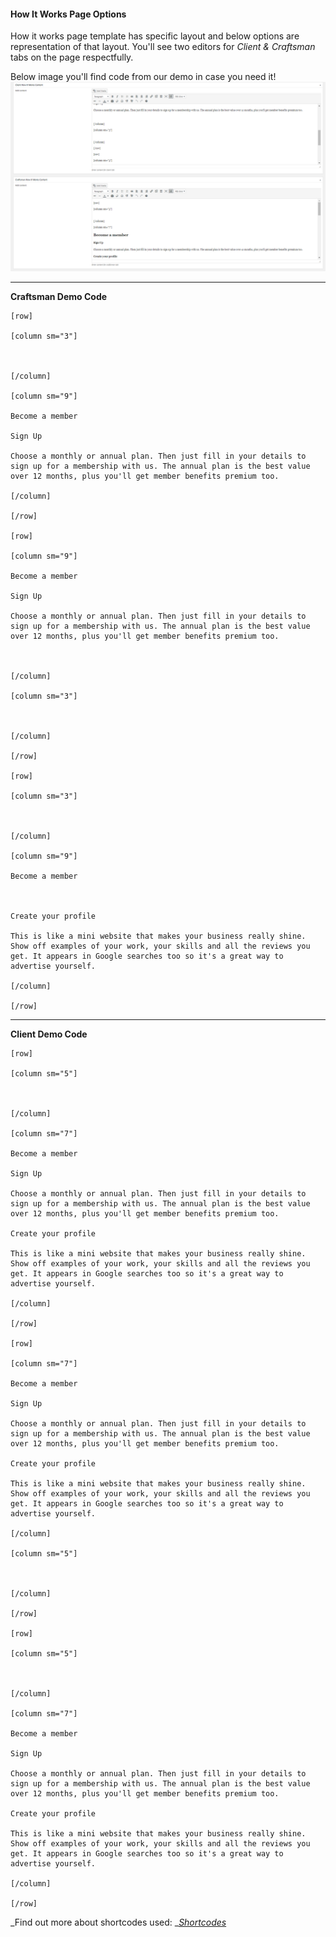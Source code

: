 #### How It Works Page Options

How it works page template has specific layout and below options are representation of that layout. You'll see two editors for _Client & Craftsman_ tabs on the page respectfully.

Below image you'll find code from our demo in case you need it!![](/assets/93.png)

---

**Craftsman Demo Code**

```
[row]

[column sm="3"]



[/column]

[column sm="9"]

Become a member

Sign Up

Choose a monthly or annual plan. Then just fill in your details to sign up for a membership with us. The annual plan is the best value over 12 months, plus you'll get member benefits premium too.

[/column]

[/row]

[row]

[column sm="9"]

Become a member

Sign Up

Choose a monthly or annual plan. Then just fill in your details to sign up for a membership with us. The annual plan is the best value over 12 months, plus you'll get member benefits premium too.



[/column]

[column sm="3"]



[/column]

[/row]

[row]

[column sm="3"]



[/column]

[column sm="9"]

Become a member



Create your profile

This is like a mini website that makes your business really shine. Show off examples of your work, your skills and all the reviews you get. It appears in Google searches too so it's a great way to advertise yourself.

[/column]

[/row]
```

---

**Client Demo Code**

```
[row]

[column sm="5"]



[/column]

[column sm="7"]

Become a member

Sign Up

Choose a monthly or annual plan. Then just fill in your details to sign up for a membership with us. The annual plan is the best value over 12 months, plus you'll get member benefits premium too.

Create your profile

This is like a mini website that makes your business really shine. Show off examples of your work, your skills and all the reviews you get. It appears in Google searches too so it's a great way to advertise yourself.

[/column]

[/row]

[row]

[column sm="7"]

Become a member

Sign Up

Choose a monthly or annual plan. Then just fill in your details to sign up for a membership with us. The annual plan is the best value over 12 months, plus you'll get member benefits premium too.

Create your profile

This is like a mini website that makes your business really shine. Show off examples of your work, your skills and all the reviews you get. It appears in Google searches too so it's a great way to advertise yourself.

[/column]

[column sm="5"]



[/column]

[/row]

[row]

[column sm="5"]



[/column]

[column sm="7"]

Become a member

Sign Up

Choose a monthly or annual plan. Then just fill in your details to sign up for a membership with us. The annual plan is the best value over 12 months, plus you'll get member benefits premium too.

Create your profile

This is like a mini website that makes your business really shine. Show off examples of your work, your skills and all the reviews you get. It appears in Google searches too so it's a great way to advertise yourself.

[/column]

[/row]
```



_Find out more about shortcodes used: _[_Shortcodes_](/shortcodes/shortcodes.md)

